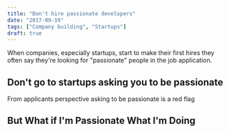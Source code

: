 ```yaml
---
title: "Don't hire passionate developers"
date: "2017-09-19"
tags: ["Company building", "Startups"]
draft: true
---
```


When companies, especially startups, start to make their first hires they often say they're looking for "passionate" people in the job application.

## Don't go to startups asking you to be passionate

From applicants perspective asking to be passionate is a red flag

## But What if I'm Passionate What I'm Doing
